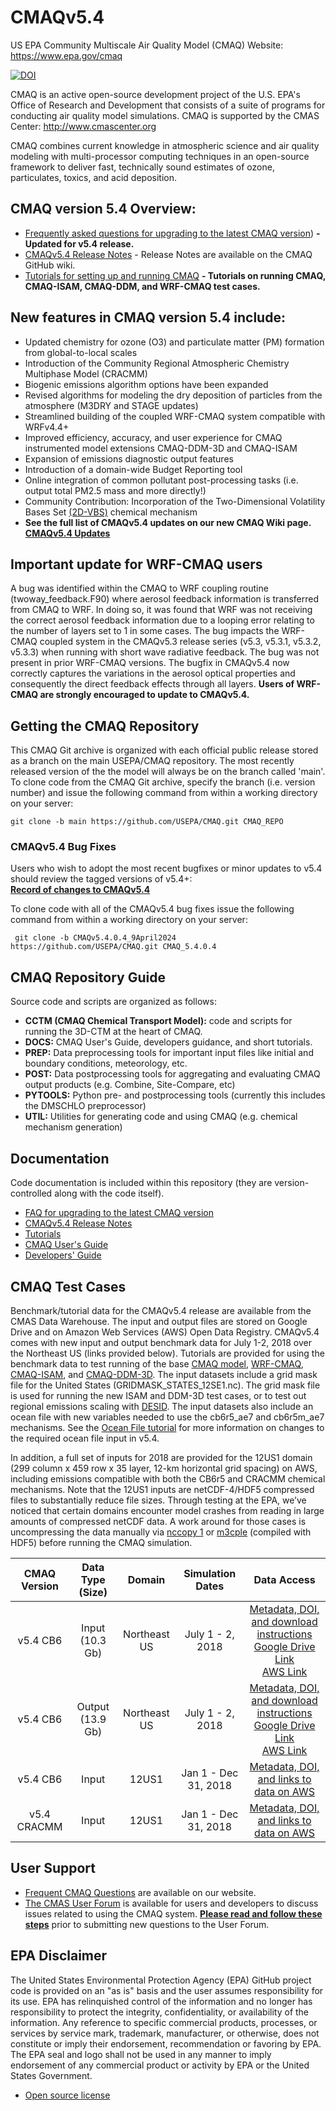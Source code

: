 CMAQv5.4
==========

US EPA Community Multiscale Air Quality Model (CMAQ) Website: https://www.epa.gov/cmaq

[![DOI](https://zenodo.org/badge/DOI/10.5281/zenodo.7218076.svg)](https://doi.org/10.5281/zenodo.7218076)

CMAQ is an active open-source development project of the U.S. EPA's Office of Research and Development that consists of a suite of programs for conducting air quality model simulations.
CMAQ is supported by the CMAS Center: http://www.cmascenter.org

CMAQ combines current knowledge in atmospheric science and air quality modeling with multi-processor
computing techniques in an open-source framework to deliver fast, technically sound estimates of ozone,
particulates, toxics, and acid deposition.


## CMAQ version 5.4 Overview:

* [Frequently asked questions for upgrading to the latest CMAQ version](https://github.com/USEPA/CMAQ/wiki/CMAQv5.4-Series-FAQ)) **- Updated for v5.4 release.** 
* [CMAQv5.4 Release Notes](https://github.com/USEPA/CMAQ/wiki/CMAQ-Release-Notes) - Release Notes are available on the CMAQ GitHub wiki.
* [Tutorials for setting up and running CMAQ](DOCS/Users_Guide/Tutorials/README.md) **- Tutorials on running CMAQ, CMAQ-ISAM, CMAQ-DDM, and WRF-CMAQ test cases.**

## New features in CMAQ version 5.4 include:

* Updated chemistry for ozone (O3) and particulate matter (PM) formation from global-to-local scales
* Introduction of the Community Regional Atmospheric Chemistry Multiphase Model (CRACMM)
* Biogenic emissions algorithm options have been expanded
* Revised algorithms for modeling the dry deposition of particles from the atmosphere (M3DRY and STAGE updates)
* Streamlined building of the coupled WRF-CMAQ system compatible with WRFv4.4+ 
* Improved efficiency, accuracy, and user experience for CMAQ instrumented model extensions CMAQ-DDM-3D and CMAQ-ISAM
* Expansion of emissions diagnostic output features
* Introduction of a domain-wide Budget Reporting tool 
* Online integration of common pollutant post-processing tasks (i.e. output total PM2.5 mass and more directly!)
* Community Contribution: Incorporation of the Two-Dimensional Volatility Bases Set [(2D-VBS)](https://github.com/USEPA/CMAQ/tree/2DVBS) chemical mechanism
* **See the full list of CMAQv5.4 updates on our new CMAQ Wiki page. [**CMAQv5.4 Updates**](https://github.com/USEPA/CMAQ/wiki/CMAQv5.4-Series-FAQ#do-i-need-to-update-from-v533-to-v54)**

## Important update for WRF-CMAQ users
A bug was identified within the CMAQ to WRF coupling routine (twoway_feedback.F90) where aerosol feedback information is transferred from CMAQ to WRF. In doing so, it was found that WRF was not receiving the correct aerosol feedback information due to a looping error relating to the number of layers set to 1 in some cases. The bug impacts the WRF-CMAQ coupled system in the CMAQv5.3 release series (v5.3, v5.3.1, v5.3.2, v5.3.3) when running with short wave radiative feedback. The bug was not present in prior WRF-CMAQ versions. The bugfix in CMAQv5.4 now correctly captures the variations in the aerosol optical properties and consequently the direct feedback effects through all layers.  **Users of WRF-CMAQ are strongly encouraged to update to CMAQv5.4.** 

## Getting the CMAQ Repository
This CMAQ Git archive is organized with each official public release stored as a branch on the main USEPA/CMAQ repository. The most recently released version of the the model will always be on the branch called 'main'. To clone code from the CMAQ Git archive, specify the branch (i.e. version number) and issue the following command from within
a working directory on your server:

```
git clone -b main https://github.com/USEPA/CMAQ.git CMAQ_REPO
```
### CMAQv5.4 Bug Fixes
Users who wish to adopt the most recent bugfixes or minor updates to v5.4 should review the tagged versions of v5.4+:  
**[Record of changes to CMAQv5.4](https://github.com/USEPA/CMAQ/wiki/CMAQ-Bugfix-Branch#record-of-changes-to-cmaqv54)**

To clone code with all of the CMAQv5.4 bug fixes issue the following command from within a working directory on your server:
```
 git clone -b CMAQv5.4.0.4_9April2024 https://github.com/USEPA/CMAQ.git CMAQ_5.4.0.4
```

## CMAQ Repository Guide
Source code and scripts are organized as follows:
* **CCTM (CMAQ Chemical Transport Model):** code and scripts for running the 3D-CTM at the heart of CMAQ.
* **DOCS:** CMAQ User's Guide, developers guidance, and short tutorials.
* **PREP:** Data preprocessing tools for important input files like initial and boundary conditions, meteorology, etc.
* **POST:** Data postprocessing tools for aggregating and evaluating CMAQ output products (e.g. Combine, Site-Compare, etc)
* **PYTOOLS:** Python pre- and postprocessing tools (currently this includes the DMSCHLO preprocessor)
* **UTIL:** Utilities for generating code and using CMAQ (e.g. chemical mechanism generation)

## Documentation
Code documentation is included within this repository (they are version-controlled along with the code itself).  

* [FAQ for upgrading to the latest CMAQ version](https://github.com/USEPA/CMAQ/wiki/CMAQv5.4-Series-FAQ) 
* [CMAQv5.4 Release Notes](https://github.com/USEPA/CMAQ/wiki/CMAQ-Release-Notes)   
* [Tutorials](DOCS/Users_Guide/Tutorials/README.md)   
* [CMAQ User's Guide](DOCS/Users_Guide/README.md)   
* [Developers' Guide](DOCS/Developers_Guide/CMAQ_Dev_Guide.md)   


## CMAQ Test Cases   
Benchmark/tutorial data for the CMAQv5.4 release are available from the CMAS Data Warehouse.  The input and output files are stored on Google Drive and on Amazon Web Services (AWS) Open Data Registry.  CMAQv5.4 comes with new input and output benchmark data for July 1-2, 2018 over the Northeast US (links provided below). Tutorials are provided for using the benchmark data to test running of the base [CMAQ model](DOCS/Users_Guide/Tutorials/CMAQ_UG_tutorial_benchmark.md), [WRF-CMAQ](DOCS/Users_Guide/Tutorials/CMAQ_UG_tutorial_WRF-CMAQ_Benchmark.md), [CMAQ-ISAM](DOCS/Users_Guide/Tutorials/CMAQ_UG_tutorial_ISAM.md), and [CMAQ-DDM-3D](DOCS/Users_Guide/Tutorials/CMAQ_UG_tutorial_DDM.md).  The input datasets include a grid mask file for the United States (GRIDMASK_STATES_12SE1.nc). The grid mask file is used for running the new ISAM and DDM-3D test cases, or to test out regional emissions scaling with [DESID](DOCS/Users_Guide/Tutorials/CMAQ_UG_tutorial_emissions.md).  The input datasets also include an ocean file with new variables needed to use the cb6r5_ae7 and cb6r5m_ae7 mechanisms.  See the [Ocean File tutorial](DOCS/Users_Guide/Tutorials/CMAQ_UG_tutorial_oceanfile.md) for more information on changes to the required ocean file input in v5.4.  

In addition, a full set of inputs for 2018 are provided for the 12US1 domain (299 column x  459 row x 35 layer, 12-km horizontal grid spacing) on AWS, including emissions compatible with both the CB6r5 and CRACMM chemical mechanisms.  Note that the 12US1 inputs are  netCDF-4/HDF5 compressed files to substantially reduce file sizes. Through testing at the EPA, we’ve noticed that certain domains encounter model crashes from reading in large amounts of compressed netCDF data.  A work around for those cases is uncompressing the data manually via [nccopy 1](https://www.unidata.ucar.edu/software/netcdf/workshops/2011/utilities/Nccopy.html) or [m3cple](https://www.cmascenter.org/ioapi/documentation/all_versions/html/M3CPLE.html) (compiled with HDF5) before running the CMAQ simulation.

|**CMAQ Version**|**Data Type (Size)**|**Domain**|**Simulation Dates**|**Data Access**| 
|:----:|:----:|:--------------:|:----:|:--------:|
|v5.4 CB6|Input (10.3 Gb)| Northeast US| July 1 - 2, 2018| [Metadata, DOI, and download instructions ](https://doi.org/10.15139/S3/BWMI8X) <br /> [Google Drive Link](https://drive.google.com/drive/folders/1AFUB-4kzIXXoZr4hOHNBqRvy9JQ9_MDp)  <br /> [AWS Link](https://cmaq-release-benchmark-data-for-easy-download.s3.amazonaws.com/index.html)|
|v5.4 CB6|Output (13.9 Gb)| Northeast US| July 1 - 2, 2018|[Metadata, DOI, and download instructions ](https://doi.org/10.15139/S3/BWMI8X) <br />[Google Drive Link](https://drive.google.com/drive/folders/1AFUB-4kzIXXoZr4hOHNBqRvy9JQ9_MDp)  <br /> [AWS Link](https://cmaq-release-benchmark-data-for-easy-download.s3.amazonaws.com/index.html) |
|v5.4 CB6 | Input | 12US1 | Jan 1 - Dec 31, 2018 | [Metadata, DOI, and links to data on AWS](https://doi.org/10.15139/S3/LDTWKH) |
|v5.4 CRACMM | Input | 12US1 | Jan 1 - Dec 31, 2018 | [Metadata, DOI, and links to data on AWS](https://doi.org/10.15139/S3/9AV907) |

## User Support
* [Frequent CMAQ Questions](https://www.epa.gov/cmaq/frequent-cmaq-questions) are available on our website. 
* [The CMAS User Forum](https://forum.cmascenter.org/) is available for users and developers to discuss issues related to using the CMAQ system.
 [**Please read and follow these steps**](https://forum.cmascenter.org/t/please-read-before-posting/1321) prior to submitting new questions to the User Forum.

## EPA Disclaimer
The United States Environmental Protection Agency (EPA) GitHub project code is provided on an "as is" basis and the user assumes responsibility for its use. EPA has relinquished control of the information and no longer has responsibility to protect the integrity, confidentiality, or availability of the information. Any reference to specific commercial products, processes, or services by service mark, trademark, manufacturer, or otherwise, does not constitute or imply their endorsement, recommendation or favoring by EPA. The EPA seal and logo shall not be used in any manner to imply endorsement of any commercial product or activity by EPA or the United States Government.

* [Open source license](license.md)
